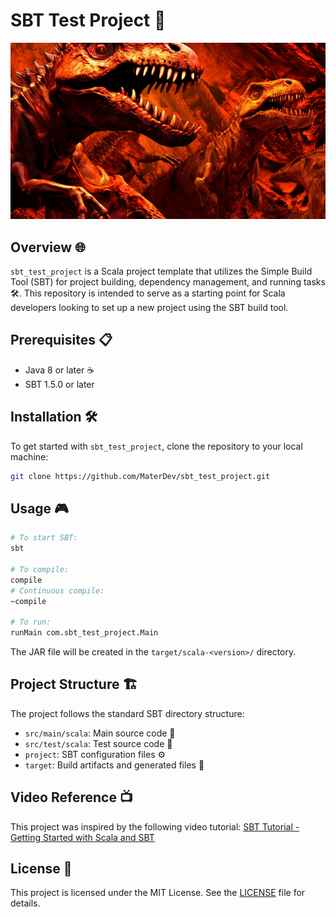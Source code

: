 # SBT Test Project 🚀

![](CoverImage.png)

## Overview 🌐

`sbt_test_project` is a Scala project template that utilizes the Simple Build Tool (SBT) for project building, dependency management, and running tasks 🛠️. This repository is intended to serve as a starting point for Scala developers looking to set up a new project using the SBT build tool.

## Prerequisites 📋

- Java 8 or later ☕
- SBT 1.5.0 or later

## Installation 🛠️

To get started with `sbt_test_project`, clone the repository to your local machine:

```bash
git clone https://github.com/MaterDev/sbt_test_project.git
```

## Usage 🎮

```bash
# To start SBT:
sbt

# To compile:
compile
# Continuous compile:
~compile

# To run:
runMain com.sbt_test_project.Main

```

The JAR file will be created in the `target/scala-<version>/` directory.

## Project Structure 🏗️

The project follows the standard SBT directory structure:

- `src/main/scala`: Main source code 📁
- `src/test/scala`: Test source code 🧪
- `project`: SBT configuration files ⚙️
- `target`: Build artifacts and generated files 🎯

## Video Reference 📺

This project was inspired by the following video tutorial:
[SBT Tutorial - Getting Started with Scala and SBT](https://www.youtube.com/watch?v=eIhIg1ccZUQ)

## License 📄

This project is licensed under the MIT License. See the [LICENSE](LICENSE) file for details.
